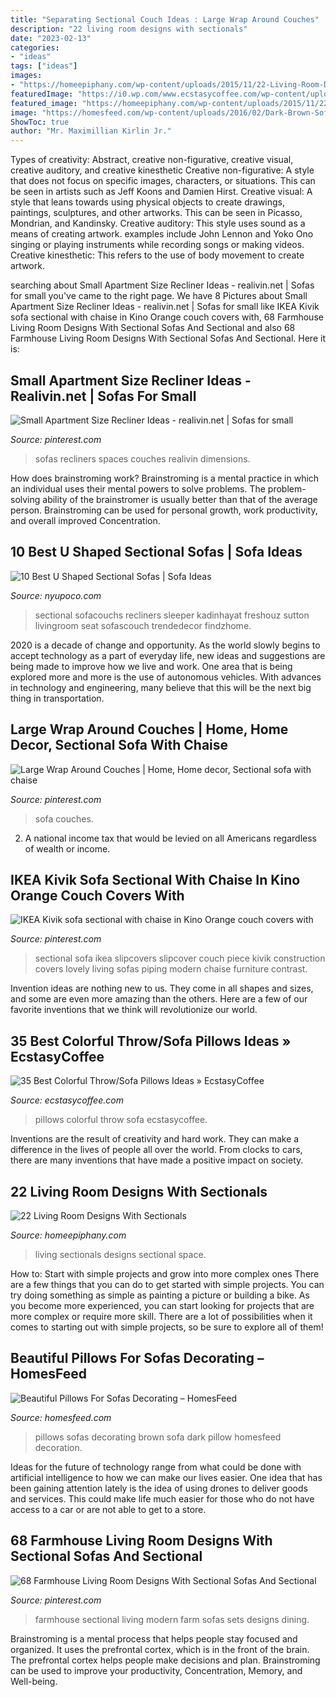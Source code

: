 ```yaml
---
title: "Separating Sectional Couch Ideas : Large Wrap Around Couches"
description: "22 living room designs with sectionals"
date: "2023-02-13"
categories:
- "ideas"
tags: ["ideas"]
images:
- "https://homeepiphany.com/wp-content/uploads/2015/11/22-Living-Room-Designs-With-Sectionals-3.jpg"
featuredImage: "https://i0.wp.com/www.ecstasycoffee.com/wp-content/uploads/2016/10/Colorful-Throw-Pillows-33.jpg"
featured_image: "https://homeepiphany.com/wp-content/uploads/2015/11/22-Living-Room-Designs-With-Sectionals-3.jpg"
image: "https://homesfeed.com/wp-content/uploads/2016/02/Dark-Brown-Sofa-With-Pillows-For-Sofas-Decorating-And-Glass-On-Top-Coffee-Table.jpg"
ShowToc: true
author: "Mr. Maximillian Kirlin Jr."
---
```



Types of creativity: Abstract, creative non-figurative, creative visual, creative auditory, and creative kinesthetic
Creative non-figurative: A style that does not focus on specific images, characters, or situations. This can be seen in artists such as Jeff Koons and Damien Hirst. Creative visual: A style that leans towards using physical objects to create drawings, paintings, sculptures, and other artworks. This can be seen in Picasso, Mondrian, and Kandinsky. Creative auditory: This style uses sound as a means of creating artwork. examples include John Lennon and Yoko Ono singing or playing instruments while recording songs or making videos. Creative kinesthetic: This refers to the use of body movement to create artwork.

	

		
searching about Small Apartment Size Recliner Ideas - realivin.net | Sofas for small you've came to the right page. We have 8 Pictures about Small Apartment Size Recliner Ideas - realivin.net | Sofas for small like IKEA Kivik sofa sectional with chaise in Kino Orange couch covers with, 68 Farmhouse Living Room Designs With Sectional Sofas And Sectional and also 68 Farmhouse Living Room Designs With Sectional Sofas And Sectional. Here it is:
		
    
## Small Apartment Size Recliner Ideas - Realivin.net | Sofas For Small

<img loading=lazy src="https://i.pinimg.com/736x/7c/7b/12/7c7b12dd2f344284fc9327b12b9ba8eb.jpg" onerror="this.onerror=null;this.src='https://tse2.mm.bing.net/th?id=OIP.NRI0fC6DJVzWRLTXw5-kdgHaF7&amp;pid=15.1';" alt="Small Apartment Size Recliner Ideas - realivin.net | Sofas for small">

_Source: pinterest.com_

>sofas recliners spaces couches realivin dimensions. 

	

How does brainstroming work?
Brainstroming is a mental practice in which an individual uses their mental powers to solve problems. The problem-solving ability of the brainstromer is usually better than that of the average person. Brainstroming can be used for personal growth, work productivity, and overall improved Concentration.

    
## 10 Best U Shaped Sectional Sofas | Sofa Ideas

<img loading=lazy src="https://nyupoco.com/wp-content/uploads/2018/04/cool-u-shaped-sectional-sofas-awesome-u-shaped-sectional-sofas-44-with-regard-to-u-shaped-sectional-sofas.jpg" onerror="this.onerror=null;this.src='https://tse4.mm.bing.net/th?id=OIP.gK9oYXTKY07PdYdNZhqHagHaFj&amp;pid=15.1';" alt="10 Best U Shaped Sectional Sofas | Sofa Ideas">

_Source: nyupoco.com_

>sectional sofacouchs recliners sleeper kadinhayat freshouz sutton livingroom seat sofascouch trendedecor findzhome. 

	

2020 is a decade of change and opportunity. As the world slowly begins to accept technology as a part of everyday life, new ideas and suggestions are being made to improve how we live and work. One area that is being explored more and more is the use of autonomous vehicles. With advances in technology and engineering, many believe that this will be the next big thing in transportation.

    
## Large Wrap Around Couches | Home, Home Decor, Sectional Sofa With Chaise

<img loading=lazy src="https://i.pinimg.com/736x/d3/6c/5e/d36c5e09df144d06f00f4f4c694325d5.jpg" onerror="this.onerror=null;this.src='https://tse3.mm.bing.net/th?id=OIP.D9bpll9pYMvUxCOLGnUvGgHaF0&amp;pid=15.1';" alt="Large Wrap Around Couches | Home, Home decor, Sectional sofa with chaise">

_Source: pinterest.com_

>sofa couches. 

	

2. A national income tax that would be levied on all Americans regardless of wealth or income.

    
## IKEA Kivik Sofa Sectional With Chaise In Kino Orange Couch Covers With

<img loading=lazy src="https://i.pinimg.com/736x/2f/38/9a/2f389ae9b2d907625c44b383c5896934.jpg" onerror="this.onerror=null;this.src='https://tse1.mm.bing.net/th?id=OIP.amIVq0eXY6NoPVsjP34IXwHaFj&amp;pid=15.1';" alt="IKEA Kivik sofa sectional with chaise in Kino Orange couch covers with">

_Source: pinterest.com_

>sectional sofa ikea slipcovers slipcover couch piece kivik construction covers lovely living sofas piping modern chaise furniture contrast. 

	

Invention ideas are nothing new to us. They come in all shapes and sizes, and some are even more amazing than the others. Here are a few of our favorite inventions that we think will revolutionize our world.

    
## 35 Best Colorful Throw/Sofa Pillows Ideas » EcstasyCoffee

<img loading=lazy src="https://i0.wp.com/www.ecstasycoffee.com/wp-content/uploads/2016/10/Colorful-Throw-Pillows-33.jpg" onerror="this.onerror=null;this.src='https://tse2.mm.bing.net/th?id=OIP.hZC3L2e6f7DnzlKvRk6BHgHaLI&amp;pid=15.1';" alt="35 Best Colorful Throw/Sofa Pillows Ideas » EcstasyCoffee">

_Source: ecstasycoffee.com_

>pillows colorful throw sofa ecstasycoffee. 

	

Inventions are the result of creativity and hard work. They can make a difference in the lives of people all over the world. From clocks to cars, there are many inventions that have made a positive impact on society.

    
## 22 Living Room Designs With Sectionals

<img loading=lazy src="https://homeepiphany.com/wp-content/uploads/2015/11/22-Living-Room-Designs-With-Sectionals-3.jpg" onerror="this.onerror=null;this.src='https://tse3.mm.bing.net/th?id=OIP.j9vWaC69AKa43XKl9iJvdQHaE8&amp;pid=15.1';" alt="22 Living Room Designs With Sectionals">

_Source: homeepiphany.com_

>living sectionals designs sectional space. 

	

How to: Start with simple projects and grow into more complex ones
There are a few things that you can do to get started with simple projects. You can try doing something as simple as painting a picture or building a bike. As you become more experienced, you can start looking for projects that are more complex or require more skill. There are a lot of possibilities when it comes to starting out with simple projects, so be sure to explore all of them!

    
## Beautiful Pillows For Sofas Decorating – HomesFeed

<img loading=lazy src="https://homesfeed.com/wp-content/uploads/2016/02/Dark-Brown-Sofa-With-Pillows-For-Sofas-Decorating-And-Glass-On-Top-Coffee-Table.jpg" onerror="this.onerror=null;this.src='https://tse1.mm.bing.net/th?id=OIP.uNOZmfptsIVadJjDb_HZWQHaFj&amp;pid=15.1';" alt="Beautiful Pillows For Sofas Decorating – HomesFeed">

_Source: homesfeed.com_

>pillows sofas decorating brown sofa dark pillow homesfeed decoration. 

	

Ideas for the future of technology range from what could be done with artificial intelligence to how we can make our lives easier. One idea that has been gaining attention lately is the idea of using drones to deliver goods and services. This could make life much easier for those who do not have access to a car or are not able to get to a store.

    
## 68 Farmhouse Living Room Designs With Sectional Sofas And Sectional

<img loading=lazy src="https://i.pinimg.com/736x/0c/cd/8e/0ccd8e00f36cae97f02f149683ed3272.jpg" onerror="this.onerror=null;this.src='https://tse3.mm.bing.net/th?id=OIP.gHk_SAnGgJdVBD9i6wMcXAHaJT&amp;pid=15.1';" alt="68 Farmhouse Living Room Designs With Sectional Sofas And Sectional">

_Source: pinterest.com_

>farmhouse sectional living modern farm sofas sets designs dining. 

	

Brainstroming is a mental process that helps people stay focused and organized. It uses the prefrontal cortex, which is in the front of the brain. The prefrontal cortex helps people make decisions and plan. Brainstroming can be used to improve your productivity, Concentration, Memory, and Well-being.

